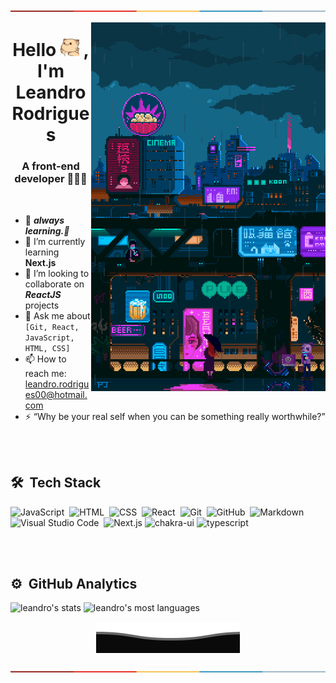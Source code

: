 [![-----------------------------------------------------](https://raw.githubusercontent.com/leandrorodrigues00/leandrorodrigues00/main/.github/colored.png)](#installation)

<picture>
 <img align="right" src="https://raw.githubusercontent.com/leandrorodrigues00/leandrorodrigues00/main/.github/jeffpixel.gif" alt="All rights reserved to Pixel Jeff (https://www.behance.net/pixeljeff)" width="375" height="590em"  />
 </picture>
<h1 align="center">Hello  <picture><img src="https://raw.githubusercontent.com/leandrorodrigues00/leandrorodrigues00/main/.github/hi2.gif" width="30px"> </picture>,  I'm Leandro Rodrigues </h1>

 <h3 align="center">A front-end developer 👨🏻‍💻 </h3>

<br>

- 🔭 **_always learning.📖_**
- 🌱 I’m currently learning <b>Next.js</b>
- 👯 I’m looking to collaborate on <b><i>ReactJS </i></b> projects
- 💬 Ask me about `[Git, React, JavaScript, HTML, CSS]`
- 📫 How to reach me: <a href="mailto:leandro.rodrigues00@hotmail.com" target="_blank">leandro.rodrigues00@hotmail.com</a>
- ⚡ “Why be your real self when you can be something really worthwhile?”

<br><br>

## 🛠 &nbsp;Tech Stack

![JavaScript](https://img.shields.io/badge/-JavaScript-05122A?style=flat&logo=javascript)&nbsp;
![HTML](https://img.shields.io/badge/-HTML-05122A?style=flat&logo=HTML5)&nbsp;
![CSS](https://img.shields.io/badge/-CSS-05122A?style=flat&logo=CSS3&logoColor=1572B6)&nbsp;
![React](https://img.shields.io/badge/-React-05122A?style=flat&logo=react)&nbsp;
![Git](https://img.shields.io/badge/-Git-05122A?style=flat&logo=git)&nbsp;
![GitHub](https://img.shields.io/badge/-GitHub-05122A?style=flat&logo=github)&nbsp;
![Markdown](https://img.shields.io/badge/-Markdown-05122A?style=flat&logo=markdown)&nbsp;
![Visual Studio Code](https://img.shields.io/badge/-Visual%20Studio%20Code-05122A?style=flat&logo=visual-studio-code&logoColor=007ACC)&nbsp;
![Next.js](https://img.shields.io/badge/Next.js-05122A?style=flat&logo=nextdotjs&logoColor=FFFFFF)
![chakra-ui](https://img.shields.io/badge/chakra_ui-05122A?style=flat&logo=chakra-ui&logoColor=319795)
![typescript](https://img.shields.io/badge/TypeScript-05122A?style=flat&logo=typescript&logoColor=3178C6)

<br><br>
 
## ⚙️ &nbsp;GitHub Analytics

<div>
  <img height="180em" src="https://github-readme-stats.vercel.app/api?username=leandrorodrigues00&show_icons=true&theme=vision-friendly-dark" alt="leandro's stats"/>
  <img height="180em"  src="https://github-readme-stats.vercel.app/api/top-langs/?username=leandrorodrigues00&layout=compact&theme=vision-friendly-dark" alt="leandro's most languages"/>
</div>
</div>

<p align="center">
        <img src="https://raw.githubusercontent.com/leandrorodrigues00/leandrorodrigues00/main/.github/Bottom.svg" alt="Github Stats" />
</p>

[![-----------------------------------------------------](https://raw.githubusercontent.com/leandrorodrigues00/leandrorodrigues00/main/.github/colored.png)](#installation)

